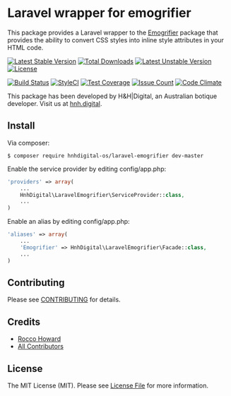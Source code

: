 # Laravel wrapper for emogrifier

This package provides a Laravel wrapper to the [Emogrifier](https://github.com/jjriv/emogrifier) package that provides the ability to convert CSS styles into inline style attributes in your HTML code.

[![Latest Stable Version](https://poser.pugx.org/hnhdigital-os/laravel-emogrifier/v/stable.svg)](https://packagist.org/packages/hnhdigital-os/laravel-emogrifier) [![Total Downloads](https://poser.pugx.org/hnhdigital-os/laravel-emogrifier/downloads.svg)](https://packagist.org/packages/hnhdigital-os/laravel-emogrifier) [![Latest Unstable Version](https://poser.pugx.org/hnhdigital-os/laravel-emogrifier/v/unstable.svg)](https://packagist.org/packages/hnhdigital-os/laravel-emogrifier) [![License](https://poser.pugx.org/hnhdigital-os/laravel-emogrifier/license.svg)](https://packagist.org/packages/hnhdigital-os/laravel-emogrifier)

[![Build Status](https://travis-ci.org/hnhdigital-os/laravel-emogrifier.svg?branch=master)](https://travis-ci.org/hnhdigital-os/laravel-emogrifier) [![StyleCI](https://styleci.io/repos/90264632/shield?branch=master)](https://styleci.io/repos/90264632) [![Test Coverage](https://codeclimate.com/github/hnhdigital-os/laravel-emogrifier/badges/coverage.svg)](https://codeclimate.com/github/hnhdigital-os/laravel-emogrifier/coverage) [![Issue Count](https://codeclimate.com/github/hnhdigital-os/laravel-emogrifier/badges/issue_count.svg)](https://codeclimate.com/github/hnhdigital-os/laravel-emogrifier) [![Code Climate](https://codeclimate.com/github/hnhdigital-os/laravel-emogrifier/badges/gpa.svg)](https://codeclimate.com/github/hnhdigital-os/laravel-emogrifier)

This package has been developed by H&H|Digital, an Australian botique developer. Visit us at [hnh.digital](http://hnh.digital).

## Install

Via composer:

`$ composer require hnhdigital-os/laravel-emogrifier dev-master`

Enable the service provider by editing config/app.php:

```php
'providers' => array(
    ...
    HnhDigital\LaravelEmogrifier\ServiceProvider::class,
    ...
)
```

Enable an alias by editing config/app.php:

```php
'aliases' => array(
    ...
    'Emogrifier' => HnhDigital\LaravelEmogrifier\Facade::class,
    ...
)
```

## Contributing

Please see [CONTRIBUTING](https://github.com/hnhdigital-os/laravel-emogrifier/blob/master/CONTRIBUTING.md) for details.

## Credits

* [Rocco Howard](https://github.com/therocis)
* [All Contributors](https://github.com/hnhdigital-os/laravel-emogrifier/contributors)

## License

The MIT License (MIT). Please see [License File](https://github.com/hnhdigital-os/laravel-emogrifier/blob/master/LICENSE) for more information.
